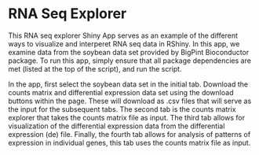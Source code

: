 # RNA Seq Explorer

This RNA seq explorer Shiny App serves as an example of the different ways to visualize and interperet RNA seq data in RShiny. In this app, we examine data from the soybean data set provided by BigPint Bioconductor package. To run this app, simply ensure that all package dependencies are met (listed at the top of the script), and run the script. 

In the app, first select the soybean data set in the initial tab. Download the counts matrix and differential expression data set using the download buttons within the page. These will download as .csv files that will serve as the input for the subsequent tabs. The second tab is the counts matrix explorer that takes the counts matrix file as input. The third tab allows for visualization of the differential expression data from the differential expression (de) file. Finally, the fourth tab allows for analysis of patterns of expression in individual genes, this tab uses the counts matrix file as input.
